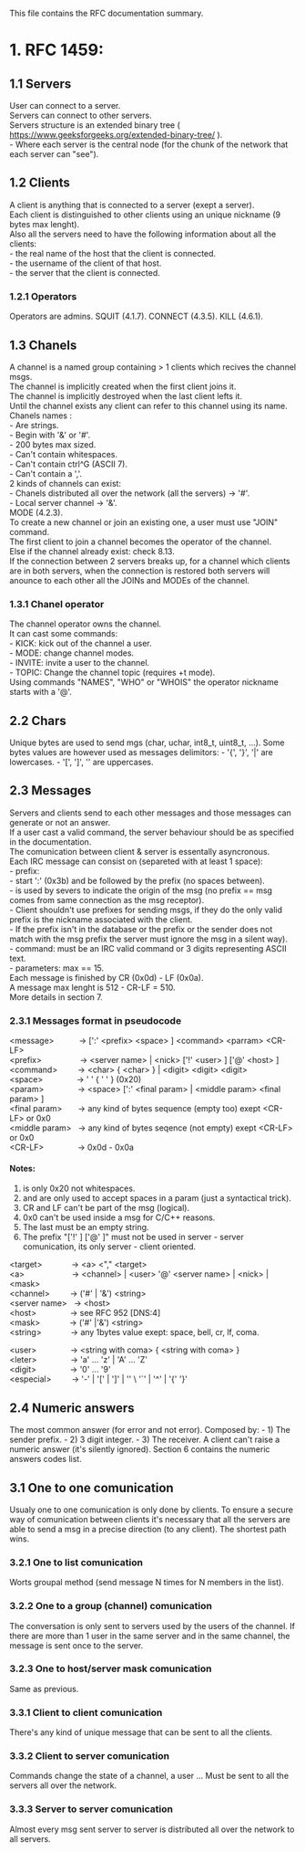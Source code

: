 
This file contains the RFC documentation summary.

# 1. RFC 1459:

## 1.1 Servers
User can connect to a server.  
Servers can connect to other servers.  
Servers structure is an extended binary tree ( https://www.geeksforgeeks.org/extended-binary-tree/ ).  
	- Where each server is the central node (for the chunk of the network that each server can "see").  

## 1.2 Clients
A client is anything that is connected to a server (exept a server).  
Each client is distinguished to other clients using an unique nickname (9 bytes max lenght).  
Also all the servers need to have the following information about all the clients:  
    - the real name of the host that the client is connected.  
    - the username of the client of that host.  
    - the server that the client is connected.  

### 1.2.1 Operators
Operators are admins.
SQUIT (4.1.7).
CONNECT (4.3.5).
KILL (4.6.1).

## 1.3 Chanels
A channel is a named group containing > 1 clients which recives the channel msgs.  
The channel is implicitly created when the first client joins it.  
The channel is implicitly destroyed when the last client lefts it.  
Until the channel exists any client can refer to this channel using its name.  
Chanels names :  
	- Are strings.  
	- Begin with '&' or '#'.  
	- 200 bytes max sized.  
	- Can't contain whitespaces.  
	- Can't contain ctrl^G (ASCII 7).  
	- Can't contain a ','.  
2 kinds of channels can exist:  
	- Chanels distributed all over the network (all the servers) -> '#'.  
	- Local server channel -> '&'.  
MODE (4.2.3).  
To create a new channel or join an existing one, a user must use "JOIN" command.  
The first client to join a channel becomes the operator of the channel.  
Else if the channel already exist: check 8.13.  
If the connection between 2 servers breaks up, for a channel which clients are in both servers, when the connection is restored both servers will anounce to each other all the JOINs and MODEs of the channel.  

### 1.3.1 Chanel operator
The channel operator owns the channel.  
It can cast some commands:  
	- KICK: kick out of the channel a user.  
	- MODE: change channel modes.  
	- INVITE: invite a user to the channel.  
	- TOPIC: Change the channel topic (requires +t mode).  
Using commands "NAMES", "WHO" or "WHOIS" the operator nickname starts with a '@'.  

## 2.2 Chars
Unique bytes are used to send mgs (char, uchar, int8_t, uint8_t, ...).
Some bytes values are however used as messages delimitors:
	- '{', '}', '|' are lowercases.
	- '[', ']', '\' are uppercases.

## 2.3 Messages
Servers and clients send to each other messages and those messages can generate or not an answer.  
If a user cast a valid command, the server behaviour should be as specified in the documentation.  
The comunication between client & server is essentally asyncronous.  
Each IRC message can consist on (separeted with at least 1 space):  
	- <optional> prefix:  
		- start ':' (0x3b) and be followed by the prefix (no spaces between).  
		- is used by severs to indicate the origin of the msg (no prefix == msg comes from same connection as the msg receptor).  
		- Client shouldn't use prefixes for sending msgs, if they do the only valid prefix is the nickname associated with the client.  
		- If the prefix isn't in the database or the prefix or the sender does not match with the msg prefix the server must ignore the msg in a silent way).  
	- command: must be an IRC valid command or 3 digits representing ASCII text.  
	- parameters: max == 15.  
Each message is finished by CR (0x0d) - LF (0x0a).  
A message max lenght is 512 - CR-LF = 510.  
More details in section 7.  

### 2.3.1 Messages format in pseudocode

\<message\>  &nbsp; &nbsp; &nbsp; &nbsp; &nbsp;  -> [':' \<prefix\> \<space\> ] \<command\> \<parram\> \<CR-LF\>  
\<prefix\>  &nbsp; &nbsp; &nbsp; &nbsp; &nbsp; &nbsp; &nbsp; &nbsp;  -> \<server name\> | \<nick\> ['!' \<user\> ] ['@' \<host\> ]  
\<command\>  &nbsp; &nbsp; &nbsp; &nbsp;  -> \<char\> { \<char\> } | \<digit\> \<digit\> \<digit\>  
\<space\>  &nbsp; &nbsp; &nbsp; &nbsp; &nbsp; &nbsp; &nbsp;  -> ' ' { ' ' } (0x20)  
\<param\>  &nbsp; &nbsp; &nbsp; &nbsp; &nbsp; &nbsp; &nbsp;  -> \<space\> [':' \<final param\> | \<middle param\> \<final param\> ]  
\<final param\>  &nbsp; &nbsp; &nbsp;  -> any kind of bytes sequence (empty too) exept \<CR-LF\> or 0x0  
\<middle param\>  &nbsp; -> any kind of bytes seqence (not empty) exept \<CR-LF\> or 0x0  
\<CR-LF\>  &nbsp; &nbsp; &nbsp; &nbsp; &nbsp; &nbsp; &nbsp;  -> 0x0d - 0x0a  

#### Notes:
1) <space> is only 0x20 not whitespaces.
2) <final param> and <middle param> are only used to accept spaces in a param
	(just a syntactical trick).
3) CR and LF can't be part of the msg (logical).
4) 0x0 can't be used inside a msg for C/C++ reasons.
5) The last <param> must be an empty string.
6) The prefix "['!' <user> ] ['@' <host> ]" must not be used in
	server - server comunication, its only server - client oriented.

\<target\>  &nbsp; &nbsp; &nbsp; &nbsp; &nbsp; &nbsp;  -> \<a\> \<"," \<target\>  
\<a\>   &nbsp; &nbsp; &nbsp; &nbsp; &nbsp; &nbsp; &nbsp; &nbsp; &nbsp; &nbsp;  -> \<channel\> | \<user\> '@' \<server name\> | \<nick\> | \<mask\>  
\<channel\>   &nbsp; &nbsp; &nbsp; &nbsp;  -> ('#' | '&') \<string\>  
\<server name\> &nbsp; -> \<host\>  
\<host\>   &nbsp; &nbsp; &nbsp; &nbsp; &nbsp; &nbsp; &nbsp; -> see RFC 952 [DNS:4]  
\<mask\>   &nbsp; &nbsp; &nbsp; &nbsp; &nbsp; &nbsp; -> ('#' |'&') \<string\>  
\<string\>   &nbsp; &nbsp; &nbsp; &nbsp; &nbsp; &nbsp;  -> any 1bytes value exept: space, bell, cr, lf, coma.  

\<user\>   &nbsp; &nbsp; &nbsp; &nbsp; &nbsp; &nbsp; &nbsp;  -> \<string with coma\> { \<string with coma\> }  
\<leter\>   &nbsp; &nbsp; &nbsp; &nbsp; &nbsp; &nbsp; &nbsp; -> 'a' ... 'z' | 'A' ... 'Z'  
\<digit\>   &nbsp; &nbsp; &nbsp; &nbsp; &nbsp; &nbsp; &nbsp; -> '0' ... '9'  
\<especial\>   &nbsp; &nbsp; &nbsp; &nbsp; -> '-' | '[' | ']' | '\' \ '`' | '^' | '{' '}'  

## 2.4 Numeric answers
The most common answer (for error and not error).
Composed by:
	- 1) The sender prefix.
	- 2) 3 digit integer.
	- 3) The receiver.
A client can't raise a numeric answer (it's silently ignored).
Section 6 contains the numeric answers codes list.

## 3.1 One to one comunication
Usualy one to one comunication is only done by clients.
To ensure a secure way of comunication between clients it's necessary that all the servers are able to send a msg in a precise direction (to any client).
The shortest path wins.

### 3.2.1 One to list comunication
Worts groupal method (send message N times for N members in the list).

### 3.2.2 One to a group (channel) comunication
The conversation is only sent to servers used by the users of the channel.
If there are more than 1 user in the same server and in the same channel, the	message is sent once to the server.

### 3.2.3 One to host/server mask comunication
Same as previous.

### 3.3.1 Client to client comunication
There's any kind of unique message that can be sent to all the clients.

### 3.3.2 Client to server comunication
Commands change the state of a channel, a user ...
Must be sent to all the servers all over the network.

### 3.3.3 Server to server comunication
Almost every msg sent server to server is distributed all over the network to all servers.





